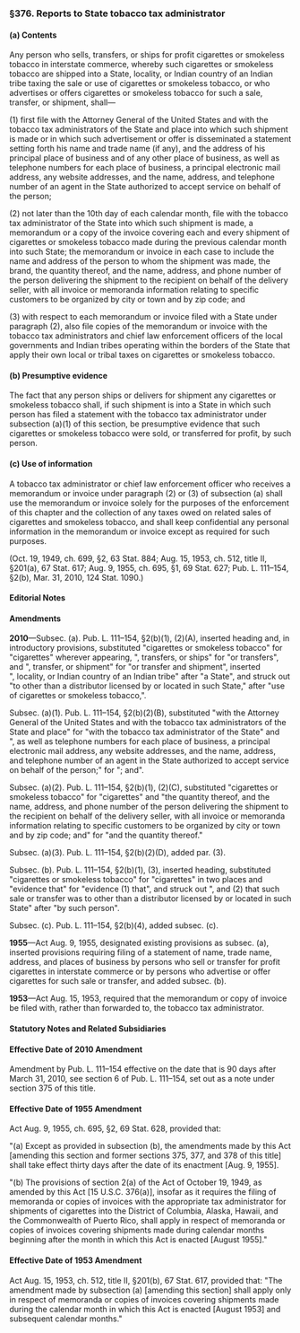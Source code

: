 ### §376. Reports to State tobacco tax administrator ###

#### (a) Contents ####

Any person who sells, transfers, or ships for profit cigarettes or smokeless tobacco in interstate commerce, whereby such cigarettes or smokeless tobacco are shipped into a State, locality, or Indian country of an Indian tribe taxing the sale or use of cigarettes or smokeless tobacco, or who advertises or offers cigarettes or smokeless tobacco for such a sale, transfer, or shipment, shall—

(1) first file with the Attorney General of the United States and with the tobacco tax administrators of the State and place into which such shipment is made or in which such advertisement or offer is disseminated a statement setting forth his name and trade name (if any), and the address of his principal place of business and of any other place of business, as well as telephone numbers for each place of business, a principal electronic mail address, any website addresses, and the name, address, and telephone number of an agent in the State authorized to accept service on behalf of the person;

(2) not later than the 10th day of each calendar month, file with the tobacco tax administrator of the State into which such shipment is made, a memorandum or a copy of the invoice covering each and every shipment of cigarettes or smokeless tobacco made during the previous calendar month into such State; the memorandum or invoice in each case to include the name and address of the person to whom the shipment was made, the brand, the quantity thereof, and the name, address, and phone number of the person delivering the shipment to the recipient on behalf of the delivery seller, with all invoice or memoranda information relating to specific customers to be organized by city or town and by zip code; and

(3) with respect to each memorandum or invoice filed with a State under paragraph (2), also file copies of the memorandum or invoice with the tobacco tax administrators and chief law enforcement officers of the local governments and Indian tribes operating within the borders of the State that apply their own local or tribal taxes on cigarettes or smokeless tobacco.

#### (b) Presumptive evidence ####

The fact that any person ships or delivers for shipment any cigarettes or smokeless tobacco shall, if such shipment is into a State in which such person has filed a statement with the tobacco tax administrator under subsection (a)(1) of this section, be presumptive evidence that such cigarettes or smokeless tobacco were sold, or transferred for profit, by such person.

#### (c) Use of information ####

A tobacco tax administrator or chief law enforcement officer who receives a memorandum or invoice under paragraph (2) or (3) of subsection (a) shall use the memorandum or invoice solely for the purposes of the enforcement of this chapter and the collection of any taxes owed on related sales of cigarettes and smokeless tobacco, and shall keep confidential any personal information in the memorandum or invoice except as required for such purposes.

(Oct. 19, 1949, ch. 699, §2, 63 Stat. 884; Aug. 15, 1953, ch. 512, title II, §201(a), 67 Stat. 617; Aug. 9, 1955, ch. 695, §1, 69 Stat. 627; Pub. L. 111–154, §2(b), Mar. 31, 2010, 124 Stat. 1090.)

#### **Editorial Notes** ####

#### Amendments ####

**2010**—Subsec. (a). Pub. L. 111–154, §2(b)(1), (2)(A), inserted heading and, in introductory provisions, substituted "cigarettes or smokeless tobacco" for "cigarettes" wherever appearing, ", transfers, or ships" for "or transfers", and ", transfer, or shipment" for "or transfer and shipment", inserted ", locality, or Indian country of an Indian tribe" after "a State", and struck out "to other than a distributor licensed by or located in such State," after "use of cigarettes or smokeless tobacco,".

Subsec. (a)(1). Pub. L. 111–154, §2(b)(2)(B), substituted "with the Attorney General of the United States and with the tobacco tax administrators of the State and place" for "with the tobacco tax administrator of the State" and ", as well as telephone numbers for each place of business, a principal electronic mail address, any website addresses, and the name, address, and telephone number of an agent in the State authorized to accept service on behalf of the person;" for "; and".

Subsec. (a)(2). Pub. L. 111–154, §2(b)(1), (2)(C), substituted "cigarettes or smokeless tobacco" for "cigarettes" and "the quantity thereof, and the name, address, and phone number of the person delivering the shipment to the recipient on behalf of the delivery seller, with all invoice or memoranda information relating to specific customers to be organized by city or town and by zip code; and" for "and the quantity thereof."

Subsec. (a)(3). Pub. L. 111–154, §2(b)(2)(D), added par. (3).

Subsec. (b). Pub. L. 111–154, §2(b)(1), (3), inserted heading, substituted "cigarettes or smokeless tobacco" for "cigarettes" in two places and "evidence that" for "evidence (1) that", and struck out ", and (2) that such sale or transfer was to other than a distributor licensed by or located in such State" after "by such person".

Subsec. (c). Pub. L. 111–154, §2(b)(4), added subsec. (c).

**1955**—Act Aug. 9, 1955, designated existing provisions as subsec. (a), inserted provisions requiring filing of a statement of name, trade name, address, and places of business by persons who sell or transfer for profit cigarettes in interstate commerce or by persons who advertise or offer cigarettes for such sale or transfer, and added subsec. (b).

**1953**—Act Aug. 15, 1953, required that the memorandum or copy of invoice be filed with, rather than forwarded to, the tobacco tax administrator.

#### **Statutory Notes and Related Subsidiaries** ####

#### Effective Date of 2010 Amendment ####

Amendment by Pub. L. 111–154 effective on the date that is 90 days after March 31, 2010, see section 6 of Pub. L. 111–154, set out as a note under section 375 of this title.

#### Effective Date of 1955 Amendment ####

Act Aug. 9, 1955, ch. 695, §2, 69 Stat. 628, provided that:

"(a) Except as provided in subsection (b), the amendments made by this Act [amending this section and former sections 375, 377, and 378 of this title] shall take effect thirty days after the date of its enactment [Aug. 9, 1955].

"(b) The provisions of section 2(a) of the Act of October 19, 1949, as amended by this Act [15 U.S.C. 376(a)], insofar as it requires the filing of memoranda or copies of invoices with the appropriate tax administrator for shipments of cigarettes into the District of Columbia, Alaska, Hawaii, and the Commonwealth of Puerto Rico, shall apply in respect of memoranda or copies of invoices covering shipments made during calendar months beginning after the month in which this Act is enacted [August 1955]."

#### Effective Date of 1953 Amendment ####

Act Aug. 15, 1953, ch. 512, title II, §201(b), 67 Stat. 617, provided that: "The amendment made by subsection (a) [amending this section] shall apply only in respect of memoranda or copies of invoices covering shipments made during the calendar month in which this Act is enacted [August 1953] and subsequent calendar months."
